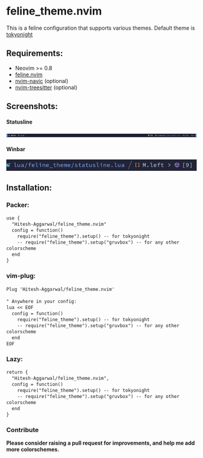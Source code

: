 # feline_theme.nvim

This is a feline configuration that supports various themes. Default theme is [tokyonight](https://github.com/folke/tokyonight.nvim)

## Requirements:

- Neovim >= 0.8
- [feline.nvim](https://github.com/feline-nvim/feline.nvim)
- [nvim-navic](https://github.com/SmiteshP/nvim-navic) (optional)
- [nvim-treesitter](https://github.com/nvim-treesitter/nvim-treesitter) (optional)

## Screenshots:

#### Statusline
<img src="./screenshot.png">

#### Winbar
<img src="./winbar.png">

## Installation:

### Packer:

```
use {
  "Hitesh-Aggarwal/feline_theme.nvim"
  config = function()
    require("feline_theme").setup() -- for tokyonight
    -- require("feline_theme").setup("gruvbox") -- for any other colorscheme
  end
}
```

### vim-plug:

```
Plug 'Hitesh-Aggarwal/feline_theme.nvim'

" Anywhere in your config:
lua << EOF
  config = function()
    require("feline_theme").setup() -- for tokyonight
    -- require("feline_theme").setup("gruvbox") -- for any other colorscheme
  end
EOF
```

### Lazy:
```
return {
  "Hitesh-Aggarwal/feline_theme.nvim",
  config = function()
    require("feline_theme").setup() -- for tokyonight
    -- require("feline_theme").setup("gruvbox") -- for any other colorscheme
  end
}
```

### Contribute

**Please consider raising a pull request for improvements, and help me add more colorschemes.**
